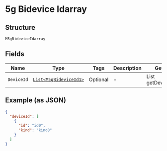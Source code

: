 
# 5g Bidevice Idarray

## Structure

`M5gBideviceIdarray`

## Fields

| Name | Type | Tags | Description | Getter | Setter |
|  --- | --- | --- | --- | --- | --- |
| `DeviceId` | [`List<M5gBideviceId1>`](../../doc/models/5g-bidevice-id-1.md) | Optional | - | List<M5gBideviceId1> getDeviceId() | setDeviceId(List<M5gBideviceId1> deviceId) |

## Example (as JSON)

```json
{
  "deviceId": [
    {
      "id": "id0",
      "kind": "kind8"
    }
  ]
}
```


